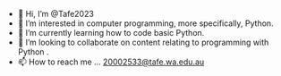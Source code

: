 - 👋 Hi, I’m @Tafe2023
- 👀 I’m interested in computer programming, more specifically, Python. 
- 🌱 I’m currently learning how to code basic Python. 
- 💞️ I’m looking to collaborate on content relating to programming with Python    .
- 📫 How to reach me ...
20002533@tafe.wa.edu.au
<!---
Tafe2023/Tafe2023 is a ✨ special ✨ repository because its `README.md` (this file) appears on your GitHub profile.
You can click the Preview link to take a look at your changes.
--->
